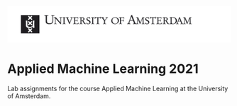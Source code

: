 ![uva-logo](src/uva-logo.jpg)

# Applied Machine Learning 2021
Lab assignments for the course Applied Machine Learning at the University of Amsterdam.
